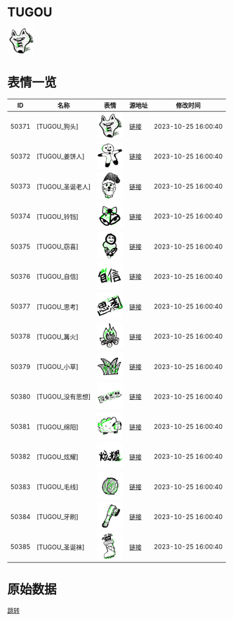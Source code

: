 # TUGOU

<img src="./cover.png" height="60" alt="cover" />

# 表情一览

|ID|名称|表情|源地址|修改时间|
|----|----|----|----|----|
|50371|[TUGOU_狗头]|<img src="./pic/050371_%5BTUGOU_狗头%5D.png" height="60" alt="狗头"/>|[链接](https://i0.hdslb.com/bfs/garb/64a55eb32fa74ee2ad605c9017fb28d16eeed22a.png)|2023-10-25 16:00:40|
|50372|[TUGOU_姜饼人]|<img src="./pic/050372_%5BTUGOU_姜饼人%5D.png" height="60" alt="姜饼人"/>|[链接](https://i0.hdslb.com/bfs/garb/5c6eb496052432de62c106bf3fc5f272d82f944c.png)|2023-10-25 16:00:40|
|50373|[TUGOU_圣诞老人]|<img src="./pic/050373_%5BTUGOU_圣诞老人%5D.png" height="60" alt="圣诞老人"/>|[链接](https://i0.hdslb.com/bfs/garb/b3a4836365dd5866179a5da976be6b133b8a96d4.png)|2023-10-25 16:00:40|
|50374|[TUGOU_铃铛]|<img src="./pic/050374_%5BTUGOU_铃铛%5D.png" height="60" alt="铃铛"/>|[链接](https://i0.hdslb.com/bfs/garb/c6e0c918b3bbd4218e0905abd23e19f092929eb2.png)|2023-10-25 16:00:40|
|50375|[TUGOU_窃喜]|<img src="./pic/050375_%5BTUGOU_窃喜%5D.png" height="60" alt="窃喜"/>|[链接](https://i0.hdslb.com/bfs/garb/84e44df97903cc4fdd0be028e1766e5dc9b698c2.png)|2023-10-25 16:00:40|
|50376|[TUGOU_自信]|<img src="./pic/050376_%5BTUGOU_自信%5D.png" height="60" alt="自信"/>|[链接](https://i0.hdslb.com/bfs/garb/f5dc06440d9d4236a657dc4916f997ebfcd9a9ba.png)|2023-10-25 16:00:40|
|50377|[TUGOU_思考]|<img src="./pic/050377_%5BTUGOU_思考%5D.png" height="60" alt="思考"/>|[链接](https://i0.hdslb.com/bfs/garb/e686350d65bf369bee7c0ddb92b3dee3df0854af.png)|2023-10-25 16:00:40|
|50378|[TUGOU_篝火]|<img src="./pic/050378_%5BTUGOU_篝火%5D.png" height="60" alt="篝火"/>|[链接](https://i0.hdslb.com/bfs/garb/4d8b93e1352b3b553062b17ceffb2e072a74bd21.png)|2023-10-25 16:00:40|
|50379|[TUGOU_小草]|<img src="./pic/050379_%5BTUGOU_小草%5D.png" height="60" alt="小草"/>|[链接](https://i0.hdslb.com/bfs/garb/6761d28b26f2225ff17c766734ce9acb188879bc.png)|2023-10-25 16:00:40|
|50380|[TUGOU_没有思想]|<img src="./pic/050380_%5BTUGOU_没有思想%5D.png" height="60" alt="没有思想"/>|[链接](https://i0.hdslb.com/bfs/garb/0a81a6aeec9b499e092c9b98cbaa53b7826df5bc.png)|2023-10-25 16:00:40|
|50381|[TUGOU_绵阳]|<img src="./pic/050381_%5BTUGOU_绵阳%5D.png" height="60" alt="绵阳"/>|[链接](https://i0.hdslb.com/bfs/garb/ae0f6faead75702daaa4fa68748d539f8da3b6d5.png)|2023-10-25 16:00:40|
|50382|[TUGOU_炫耀]|<img src="./pic/050382_%5BTUGOU_炫耀%5D.png" height="60" alt="炫耀"/>|[链接](https://i0.hdslb.com/bfs/garb/dad136992847c8f0386039f86f1a7f8afaba2b3f.png)|2023-10-25 16:00:40|
|50383|[TUGOU_毛线]|<img src="./pic/050383_%5BTUGOU_毛线%5D.png" height="60" alt="毛线"/>|[链接](https://i0.hdslb.com/bfs/garb/66b2a01f86f8c0a56603fce01292bef874d0750a.png)|2023-10-25 16:00:40|
|50384|[TUGOU_牙刷]|<img src="./pic/050384_%5BTUGOU_牙刷%5D.png" height="60" alt="牙刷"/>|[链接](https://i0.hdslb.com/bfs/garb/f55e2621d0b136db3f177f6c73cc8ab2299d202a.png)|2023-10-25 16:00:40|
|50385|[TUGOU_圣诞袜]|<img src="./pic/050385_%5BTUGOU_圣诞袜%5D.png" height="60" alt="圣诞袜"/>|[链接](https://i0.hdslb.com/bfs/garb/9c68fb58e55f7fd49d4b0dd629a5c610bf2a9c51.png)|2023-10-25 16:00:40|

# 原始数据

[跳转](./raw.json)

